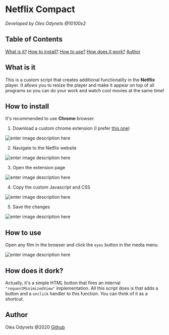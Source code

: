 
# Netflix Compact
*Developed by Oles Odynets @10100x2*

## Table of Contents
[What is it?](#user-content-what-is-it)
[How to install?](#user-content-how-to-install)
[How to use?](#user-content-how-to-use)
[How does it work?](#user-content-author)
[Author](#user-content-author)

## What is it
This is a custom script that creates additional functionality in the **Netflix** player. It allows you to resize the player and make it appear on top of all programs so you can do your work and watch cool movies at the same time!

## How to install
It's recommended to use **Chrome** browser.
1. Download a custom chrome extension (I prefer [this one](https://chrome.google.com/webstore/detail/user-javascript-and-css/nbhcbdghjpllgmfilhnhkllmkecfmpld?hl=en))

![enter image description here](http://i.piccy.info/i9/740a0c50d729420ca58ce6344bc2e6b3/1587400974/28345/1373973/Screenshot_from_2020_04_20_18_38_01.png)

2. Navigate to the Netflix website

![enter image description here](http://i.piccy.info/i9/a848c7ba7ea671dca2cbafc2aa5b0531/1587400968/36240/1373973/Screenshot_from_2020_04_20_18_38_55.png)

3. Open the extension page

![enter image description here](http://i.piccy.info/i9/559f827c3bf3cf0653573eac2e1f2fba/1587401089/10612/1373973/Screenshot_from_2020_04_20_18_41_19.png)

4. Copy the custom Javascript and CSS

![enter image description here](http://i.piccy.info/i9/52aa8cae51c334493ed5c8fde4dc554e/1587400963/162871/1373973/Screenshot_from_2020_04_20_18_39_11.png)

5. Save the changes 

![enter image description here](http://i.piccy.info/i9/ae067e3a22ac1376ea22921ae93ef1e1/1587400956/1901/1373973/Screenshot_from_2020_04_20_18_39_20.png)

## How to use
Open any film in the browser and click the `eyes` button in the media menu.

![enter image description here](http://i.piccy.info/i9/0abdc7eca5066b8736ff9ed93ed3ed6e/1587401224/32738/1373973/Screenshot_from_2020_04_20_18_43_56.png)

## How does it dork?

Actually, it's a simple HTML button that fires an internal `"requestMinimizedView"` implementation. All this script does is that adds a button and a `onclick` handler to this function. You can think of it as a shortcut.

## Author
Oles Odynets @2020 [Github](https://github.com/olchyk98)
